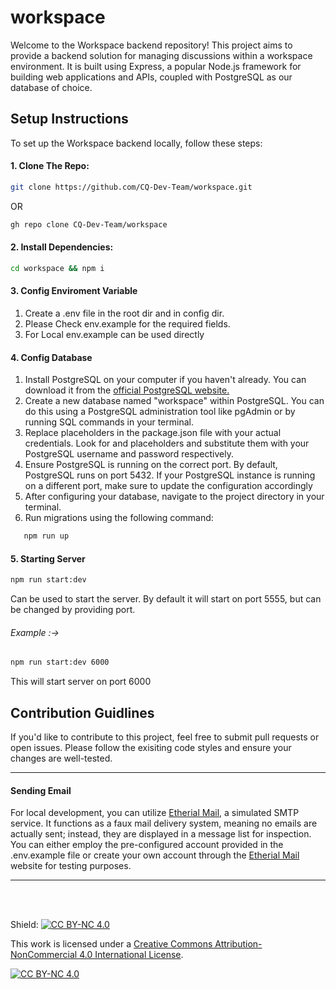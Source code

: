 # workspace

Welcome to the Workspace backend repository! This project aims to provide a backend solution for managing discussions within a workspace environment. It is built using Express, a popular Node.js framework for building web applications and APIs, coupled with PostgreSQL as our database of choice.

## Setup Instructions

To set up the Workspace backend locally, follow these steps:

#### 1. Clone The Repo:
   
   ```bash
   git clone https://github.com/CQ-Dev-Team/workspace.git
   ```
   
   OR

   ```bash
   gh repo clone CQ-Dev-Team/workspace
   ```
#### 2. Install Dependencies:

   ```bash
   cd workspace && npm i
   ```
#### 3. Config Enviroment Variable

   1. Create a .env file in the root dir and in config dir.
   2. Please Check env.example for the required fields.
   3. For Local env.example can be used directly


#### 4. Config Database
   1. Install PostgreSQL on your computer if you haven't already. You can download it from the [official PostgreSQL website.](https://www.postgresql.org/download/)
   2. Create a new database named "workspace" within PostgreSQL. You can do this using a PostgreSQL administration tool like pgAdmin or by running SQL commands in your terminal.
   3. Replace placeholders in the package.json file with your actual credentials. Look for <user> and <password> placeholders and substitute them with your PostgreSQL username and password respectively.
   4. Ensure PostgreSQL is running on the correct port. By default, PostgreSQL runs on port 5432. If your PostgreSQL instance is running on a different port, make sure to update the configuration accordingly
   5. After configuring your database, navigate to the project directory in your terminal.
   6. Run migrations using the following command:
   ```bash
      npm run up
   ```

#### 5. Starting Server

   ```bash
   npm run start:dev
   ```

   Can be used to start the server.
   By default it will start on port 5555, but can be changed by providing port.

   ###### Example :->

   ```bash
   npm run start:dev 6000
   ```
   
   This will start server on port 6000

## Contribution Guidlines

If you'd like to contribute to this project, feel free to submit pull requests or open issues. Please follow the exisiting code styles and ensure your changes are well-tested.


<hr>

#### Sending Email

For local development, you can utilize [Etherial Mail](https://ethereal.email/), a simulated SMTP service. It functions as a faux mail delivery system, meaning no emails are actually sent; instead, they are displayed in a message list for inspection. You can either employ the pre-configured account provided in the .env.example file or create your own account through the [Etherial Mail](https://ethereal.email/) website for testing purposes.

<hr>

<br>
<br>

Shield: [![CC BY-NC 4.0][cc-by-nc-shield]][cc-by-nc]

This work is licensed under a
[Creative Commons Attribution-NonCommercial 4.0 International License][cc-by-nc].

[![CC BY-NC 4.0][cc-by-nc-image]][cc-by-nc]

[cc-by-nc]: https://creativecommons.org/licenses/by-nc/4.0/
[cc-by-nc-image]: https://licensebuttons.net/l/by-nc/4.0/88x31.png
[cc-by-nc-shield]: https://img.shields.io/badge/License-CC%20BY--NC%204.0-lightgrey.svg